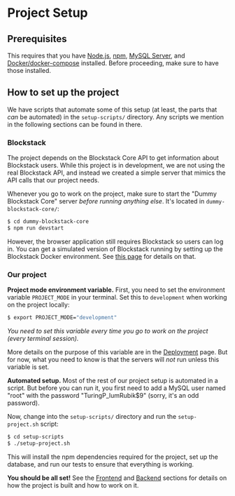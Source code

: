 # Project Setup

## Prerequisites

This requires that you have [Node.js](https://nodejs.org/en/), [npm](https://www.npmjs.com/get-npm), [MySQL Server](https://www.mysql.com/downloads/), and [Docker/docker-compose](https://docs.docker.com/) installed. Before proceeding, make sure to have those installed.


## How to set up the project

We have scripts that automate some of this setup (at least, the parts that *can* be automated) in the `setup-scripts/` directory. Any scripts we mention in the following sections can be found in there.


### Blockstack

The project depends on the Blockstack Core API to get information about Blockstack users. While this project is in development, we are not using the real Blockstack API, and instead we created a simple server that mimics the API calls that our project needs.

Whenever you go to work on the project, make sure to start the "Dummy Blockstack Core" server *before running anything else*. It's located in `dummy-blockstack-core/`:

```bash
$ cd dummy-blockstack-core
$ npm run devstart
```

However, the browser application still requires Blockstack so users can log in. You can get a simulated version of Blockstack running by setting up the Blockstack Docker environment. See [this page](blockstack.md) for details on that.

### Our project

**Project mode environment variable.** First, you need to set the environment variable `PROJECT_MODE` in your terminal. Set this to `development` when working on the project locally:

```bash
$ export PROJECT_MODE="development"
```

*You need to set this variable every time you go to work on the project (every terminal session).*

More details on the purpose of this variable are in the [Deployment](deployment.md) page. But for now, what you need to know is that the servers will *not* run unless this variable is set.

**Automated setup.** Most of the rest of our project setup is automated in a script. But before you can run it, you first need to add a MySQL user named "root" with the password "TuringP_lumRubik$9" (sorry, it's an odd password).

Now, change into the `setup-scripts/` directory and run the `setup-project.sh` script:

```bash
$ cd setup-scripts
$ ./setup-project.sh
```

This will install the npm dependencies required for the project, set up the database, and run our tests to ensure that everything is working.

**You should be all set!** See the [Frontend](frontend.md) and [Backend](backend.md) sections for details on how the project is built and how to work on it.
